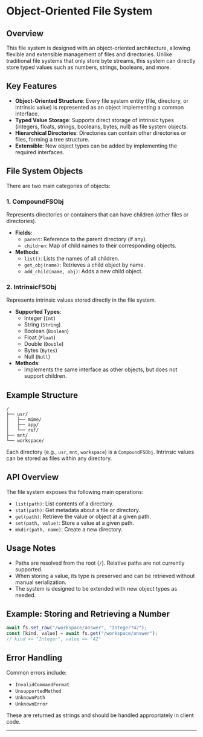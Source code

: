 # Object-Oriented File System

## Overview

This file system is designed with an object-oriented architecture, allowing flexible and extensible management of files and directories. Unlike traditional file systems that only store byte streams, this system can directly store typed values such as numbers, strings, booleans, and more.

## Key Features

- **Object-Oriented Structure**: Every file system entity (file, directory, or intrinsic value) is represented as an object implementing a common interface.
- **Typed Value Storage**: Supports direct storage of intrinsic types (integers, floats, strings, booleans, bytes, null) as file system objects.
- **Hierarchical Directories**: Directories can contain other directories or files, forming a tree structure.
- **Extensible**: New object types can be added by implementing the required interfaces.

## File System Objects

There are two main categories of objects:

### 1. CompoundFSObj

Represents directories or containers that can have children (other files or directories).

- **Fields**:
  - `parent`: Reference to the parent directory (if any).
  - `children`: Map of child names to their corresponding objects.
- **Methods**:
  - `list()`: Lists the names of all children.
  - `get_obj(name)`: Retrieves a child object by name.
  - `add_child(name, obj)`: Adds a new child object.

### 2. IntrinsicFSObj

Represents intrinsic values stored directly in the file system.

- **Supported Types**:
  - Integer (`Int`)
  - String (`String`)
  - Boolean (`Boolean`)
  - Float (`Float`)
  - Double (`Double`)
  - Bytes (`Bytes`)
  - Null (`Null`)
- **Methods**:
  - Implements the same interface as other objects, but does not support children.

## Example Structure

```
/
├── usr/
│   ├── mime/
│   ├── app/
│   └── ref/
├── mnt/
└── workspace/
```

Each directory (e.g., `usr`, `mnt`, `workspace`) is a `CompoundFSObj`. Intrinsic values can be stored as files within any directory.

## API Overview

The file system exposes the following main operations:

- `list(path)`: List contents of a directory.
- `stat(path)`: Get metadata about a file or directory.
- `get(path)`: Retrieve the value or object at a given path.
- `set(path, value)`: Store a value at a given path.
- `mkdir(path, name)`: Create a new directory.

## Usage Notes

- Paths are resolved from the root (`/`). Relative paths are not currently supported.
- When storing a value, its type is preserved and can be retrieved without manual serialization.
- The system is designed to be extended with new object types as needed.

## Example: Storing and Retrieving a Number

```typescript
await fs.set_raw("/workspace/answer", "Integer?42");
const [kind, value] = await fs.get("/workspace/answer");
// kind == "Integer", value == "42"
```

## Error Handling

Common errors include:

- `InvalidCommandFormat`
- `UnsupportedMethod`
- `UnknownPath`
- `UnknownError`

These are returned as strings and should be handled appropriately in client code.

---

